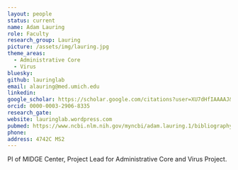 ```yaml
---
layout: people
status: current
name: Adam Lauring
role: Faculty
research_group: Lauring
picture: /assets/img/lauring.jpg
theme_areas:
  - Administrative Core
  - Virus
bluesky: 
github: lauringlab
email: alauring@med.umich.edu
linkedin:
google_scholar: https://scholar.google.com/citations?user=XU7dHfIAAAAJ&hl=en
orcid: 0000-0003-2906-8335
research_gate: 
website: lauringlab.wordpress.com
pubmed: https://www.ncbi.nlm.nih.gov/myncbi/adam.lauring.1/bibliography/public/
phone: 
address: 4742C MS2
---
```


PI of MIDGE Center, Project Lead for Administrative Core and Virus Project.
